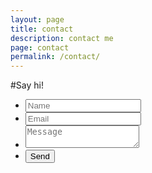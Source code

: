 ```yaml
---
layout: page
title: contact
description: contact me
page: contact
permalink: /contact/
---
```


#Say hi!
<form action="//formspree.io/me@jere.me" method="POST">
  <input type="hidden" name="_next" value="http://jere.me/thanks" />
  <input type="hidden" name="_subject" value="New submission from jere.me" />
  <ul class="form-contact">
    <li class="form-input"><input class="input-field required" type="text" name="name" placeholder="Name" required  autocomplete="off"></li>
    <li class="form-input"><input class="input-field required" type="email" name="_replyto" placeholder="Email" required  autocomplete="off"></li>
    <li class="form-input--block"><textarea class="input-field required" name="message" placeholder="Message" required></textarea></li>
    <li class="form-input--block">
      <input type="text" name="_gotcha" style="display:none" />
      <input type="submit" class="btn" value="Send">
    </li>
  </ul>
</form>